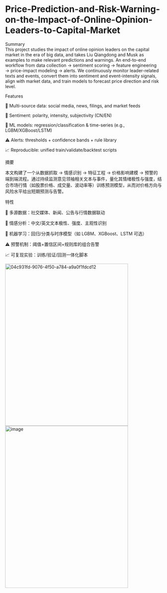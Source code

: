 # Price-Prediction-and-Risk-Warning-on-the-Impact-of-Online-Opinion-Leaders-to-Capital-Market
Summary  
This project studies the impact of online opinion leaders on the capital market in the era of big data, and takes Liu Qiangdong and Musk as examples to make relevant predictions and warnings.
An end-to-end workflow from data collection → sentiment scoring → feature engineering → price-impact modeling → alerts. We continuously monitor leader-related texts and events, convert them into sentiment and event-intensity signals, align with market data, and train models to forecast price direction and risk level.

Features

🔎 Multi-source data: social media, news, filings, and market feeds

🙂 Sentiment: polarity, intensity, subjectivity (CN/EN)

🤖 ML models: regression/classification & time-series (e.g., LGBM/XGBoost/LSTM)

⚠️ Alerts: thresholds + confidence bands + rule library

📈 Reproducible: unified train/validate/backtest scripts


摘要  

本文构建了一个从数据抓取 → 情感识别 → 特征工程 → 价格影响建模 → 预警的端到端流程。通过持续监测意见领袖相关文本与事件，量化其情绪极性与强度，结合市场行情（如股票价格、成交量、波动率等）训练预测模型，从而对价格方向与风险水平给出短期预测与告警。

特性

🔎 多源数据：社交媒体、新闻、公告与行情数据联动

🙂 情感分析：中文/英文文本极性、强度、主观性识别

🤖 机器学习：回归/分类与时序模型（如 LGBM、XGBoost、LSTM 可选）

⚠️ 预警机制：阈值+置信区间+规则库的组合告警

📈 可复现实验：训练/验证/回测一体化脚本  

<img width="395" height="521" alt="04c931fd-9076-4f50-a784-a9a0f1fdcd12" src="https://github.com/user-attachments/assets/1e79761c-05ab-46b3-9d28-55949d81eccb" />

<img width="395" height="521" alt="image" src="https://github.com/user-attachments/assets/fc261c44-9c30-414d-96c3-0b67903c8498" />
